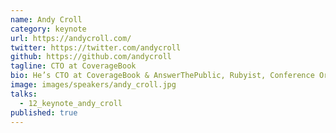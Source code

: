 ```yaml
---
name: Andy Croll
category: keynote
url: https://andycroll.com/
twitter: https://twitter.com/andycroll
github: https://github.com/andycroll
tagline: CTO at CoverageBook
bio: He’s CTO at CoverageBook & AnswerThePublic, Rubyist, Conference Organizer of Brighton Ruby, Author, Speaker, Bootstrapper & Twin Dad.
image: images/speakers/andy_croll.jpg
talks:
  - 12_keynote_andy_croll
published: true
---
```

